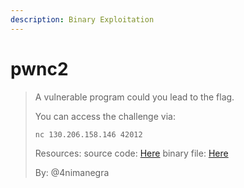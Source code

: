 ```yaml
---
description: Binary Exploitation
---
```


# pwnc2

> A vulnerable program could you lead to the flag.
>
> You can access the challenge via:
>
> ```bash
> nc 130.206.158.146 42012
> ```
>
> Resources: source code: [Here](http://ctf.thehackerconclave.es:42000/pwnc2/pwn.c) binary file: [Here](http://ctf.thehackerconclave.es:42000/pwnc2/pwn)
>
> By: @4nimanegra
